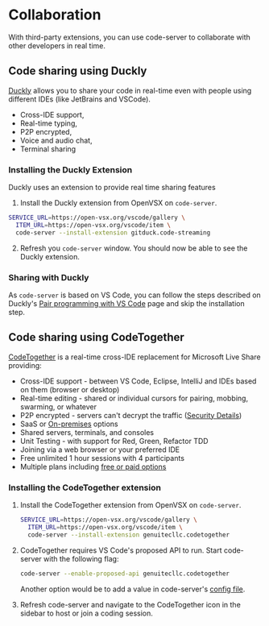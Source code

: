 # Collaboration

With third-party extensions, you can use code-server to collaborate with other developers in real time.

## Code sharing using Duckly

[Duckly](https://duckly.com/) allows you to share your code in real-time even with people using different IDEs (like JetBrains and VSCode).

- Cross-IDE support,
- Real-time typing,
- P2P encrypted,
- Voice and audio chat,
- Terminal sharing

### Installing the Duckly Extension

Duckly uses an extension to provide real time sharing features

1. Install the Duckly extension from OpenVSX on `code-server`.

```bash
SERVICE_URL=https://open-vsx.org/vscode/gallery \
  ITEM_URL=https://open-vsx.org/vscode/item \
  code-server --install-extension gitduck.code-streaming
```

2. Refresh you `code-server` window. You should now be able to see the Duckly extension.

### Sharing with Duckly

As `code-server` is based on VS Code, you can follow the steps described on Duckly's [Pair programming with VS Code](https://duckly.com/tools/vscode) page and skip the installation step.

## Code sharing using CodeTogether

[CodeTogether](https://www.codetogether.com/) is a real-time cross-IDE replacement for Microsoft Live Share providing:

- Cross-IDE support - between VS Code, Eclipse, IntelliJ and IDEs based on them (browser or desktop)
- Real-time editing - shared or individual cursors for pairing, mobbing, swarming, or whatever
- P2P encrypted - servers can't decrypt the traffic ([Security Details](https://codetogether.com/download/security/))
- SaaS or [On-premises](https://codetogether.com/on-premises/) options
- Shared servers, terminals, and consoles
- Unit Testing - with support for Red, Green, Refactor TDD
- Joining via a web browser or your preferred IDE
- Free unlimited 1 hour sessions with 4 participants
- Multiple plans including [free or paid options](https://www.codetogether.com/pricing/)

### Installing the CodeTogether extension

1. Install the CodeTogether extension from OpenVSX on `code-server`.

   ```sh
   SERVICE_URL=https://open-vsx.org/vscode/gallery \
     ITEM_URL=https://open-vsx.org/vscode/item \
     code-server --install-extension genuitecllc.codetogether
   ```

2. CodeTogether requires VS Code's proposed API to run. Start code-server with the following flag:

   ```sh
   code-server --enable-proposed-api genuitecllc.codetogether
   ```

   Another option would be to add a value in code-server's [config file](https://coder.com/docs/code-server/v4.0.2/FAQ#how-does-the-config-file-work).

3. Refresh code-server and navigate to the CodeTogether icon in the sidebar to host or join a coding session.
